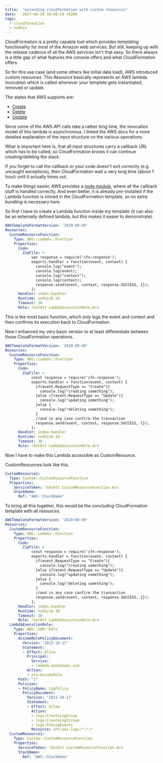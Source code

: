 ```yaml
---
title:  "extending cloudformation with custom resources"
date:   2017-06-18 10:08:54 +0200
tags:
  - cloudformation
  - nodejs
---
```

CloudFormation is a pretty capable tool which provides templating functionality for most of the Amazon web services. But still, keeping up with the release cadence of all the AWS services isn't that easy. So there always is a little gap of what features the console offers and what CloudFormation offers.

So for this use case (and some others like initial data load), AWS introduced custom resources. This Resource basically represents an AWS lambda invocation which is called whenever your template gets instantiated, removed or update.

The states that AWS supports are:
* [Create](http://docs.aws.amazon.com/AWSCloudFormation/latest/UserGuide/crpg-ref-requesttypes-create.html)
* [Delete](http://docs.aws.amazon.com/AWSCloudFormation/latest/UserGuide/crpg-ref-requesttypes-delete.html)
* [Update](http://docs.aws.amazon.com/AWSCloudFormation/latest/UserGuide/crpg-ref-requesttypes-update.html)

Since some of the AWS API calls take a rather long time, the invocation model of this lambda is asynchronous. I linked the AWS docs for a more detailed explanation of the input structure on the various operations.

What is important here is, that all input structures carry a callback URL which has to be called, so CloudFormation knows it can continue creating/deleting the stack.

If you forget to call the callback or your code doesn't exit correctly (e.g. uncaught exceptions), then CloudFormation wait a very long time (about 1 hour) until it actually times out.

To make things easier, AWS provides a [node module](http://docs.aws.amazon.com/AWSCloudFormation/latest/UserGuide/aws-properties-lambda-function-code.html#cfn-lambda-function-code-cfnresponsemodule), where all the callback stuff is handled correctly. And even better, it is already pre-installed if the Lambda function is inlined in the CloudFormation template, so no extra bundling is necessary here.

So first I have to create a Lambda function inside my template (it can also be an externally defined lambda, but this makes it easier to demonstrate).

```yaml
AWSTemplateFormatVersion: '2010-09-09'
Resources:
  CustomResourceFunction:
    Type: AWS::Lambda::Function
    Properties:
      Code:
        ZipFile: >
            var response = require('cfn-response');
            exports.handler = function(event, context) {
              console.log("event");
              console.log(event);
              console.log("context");
              console.log(context);
              response.send(event, context, response.SUCCESS, {});
            };
      Handler: index.handler
      Runtime: nodejs6.10
      Timeout: 30
      Role: !GetAtt LambdaExecutionRole.Arn
```

This is the most basic function, which only logs the event and context and then confirms its execution back to CloudFormation.

Now I enhanced my very basic version to at least differentiate between those CloudFormation operations.

```yaml
AWSTemplateFormatVersion: '2010-09-09'
Resources:
  CustomResourceFunction:
    Type: AWS::Lambda::Function
    Properties:
      Code:
        ZipFile: >
            const response = require('cfn-response');
            exports.handler = function(event, context) {
              if(event.RequestType == "Create"){
                console.log("creating something");
              }else if(event.RequestType == "Update"){
                console.log("updating something");
              }else {
                console.log("deleting something");
              }
              //and in any case confirm the transaction
              response.send(event, context, response.SUCCESS, {});
            };
      Handler: index.handler
      Runtime: nodejs6.10
      Timeout: 30
      Role: !GetAtt LambdaExecutionRole.Arn
```

Now I have to make this Lambda accessible as CustomResource.

CustomResources look like this.

```yaml
CustomResource1:
  Type: Custom::CustomResourceFunction
  Properties:
    ServiceToken: !GetAtt CustomResourceFunction.Arn
    StackName:
      Ref: "AWS::StackName"
```

To bring all this together, this would be the concluding CloudFormation template with all resources.

```yaml
AWSTemplateFormatVersion: '2010-09-09'
Resources:
  CustomResourceFunction:
    Type: AWS::Lambda::Function
    Properties:
      Code:
        ZipFile: >
            const response = require('cfn-response');
            exports.handler = function(event, context) {
              if(event.RequestType == "Create"){
                console.log("creating something");
              }else if(event.RequestType == "Update"){
                console.log("updating something");
              }else {
                console.log("deleting something");
              }
              //and in any case confirm the transaction
              response.send(event, context, response.SUCCESS, {});
            };
      Handler: index.handler
      Runtime: nodejs6.10
      Timeout: 30
      Role: !GetAtt LambdaExecutionRole.Arn
  LambdaExecutionRole:
    Type: AWS::IAM::Role
    Properties:
      AssumeRolePolicyDocument:
        Version: '2012-10-17'
        Statement:
        - Effect: Allow
          Principal:
            Service:
            - lambda.amazonaws.com
          Action:
          - sts:AssumeRole
      Path: "/"
      Policies:
      - PolicyName: LogPolicy
        PolicyDocument:
          Version: '2012-10-17'
          Statement:
          - Effect: Allow
            Action:
            - logs:CreateLogGroup
            - logs:CreateLogStream
            - logs:PutLogEvents
            Resource: arn:aws:logs:*:*:*
  CustomResource1:
    Type: Custom::CustomResourceFunction
    Properties:
      ServiceToken: !GetAtt CustomResourceFunction.Arn
      StackName:
        Ref: "AWS::StackName"
```
